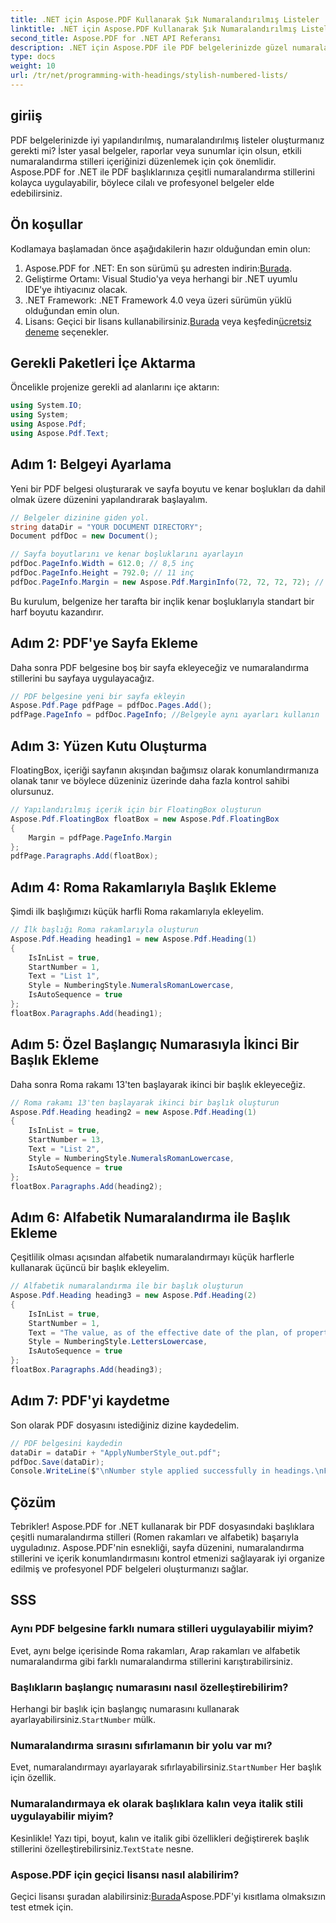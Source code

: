 ```yaml
---
title: .NET için Aspose.PDF Kullanarak Şık Numaralandırılmış Listeler
linktitle: .NET için Aspose.PDF Kullanarak Şık Numaralandırılmış Listeler
second_title: Aspose.PDF for .NET API Referansı
description: .NET için Aspose.PDF ile PDF belgelerinizde güzel numaralandırılmış listeler oluşturmayı keşfedin. Bu kılavuz, Roma rakamları gibi çeşitli numaralandırma stillerini uygulama sürecinde size yol gösterir.
type: docs
weight: 10
url: /tr/net/programming-with-headings/stylish-numbered-lists/
---
```

## giriiş

PDF belgelerinizde iyi yapılandırılmış, numaralandırılmış listeler oluşturmanız gerekti mi? İster yasal belgeler, raporlar veya sunumlar için olsun, etkili numaralandırma stilleri içeriğinizi düzenlemek için çok önemlidir. Aspose.PDF for .NET ile PDF başlıklarınıza çeşitli numaralandırma stillerini kolayca uygulayabilir, böylece cilalı ve profesyonel belgeler elde edebilirsiniz.

## Ön koşullar

Kodlamaya başlamadan önce aşağıdakilerin hazır olduğundan emin olun:

1.  Aspose.PDF for .NET: En son sürümü şu adresten indirin:[Burada](https://releases.aspose.com/pdf/net/).
2. Geliştirme Ortamı: Visual Studio'ya veya herhangi bir .NET uyumlu IDE'ye ihtiyacınız olacak.
3. .NET Framework: .NET Framework 4.0 veya üzeri sürümün yüklü olduğundan emin olun.
4.  Lisans: Geçici bir lisans kullanabilirsiniz.[Burada](https://purchase.aspose.com/temporary-license/) veya keşfedin[ücretsiz deneme](https://releases.aspose.com/) seçenekler.

## Gerekli Paketleri İçe Aktarma

Öncelikle projenize gerekli ad alanlarını içe aktarın:

```csharp
using System.IO;
using System;
using Aspose.Pdf;
using Aspose.Pdf.Text;
```

## Adım 1: Belgeyi Ayarlama

Yeni bir PDF belgesi oluşturarak ve sayfa boyutu ve kenar boşlukları da dahil olmak üzere düzenini yapılandırarak başlayalım.

```csharp
// Belgeler dizinine giden yol.
string dataDir = "YOUR DOCUMENT DIRECTORY";
Document pdfDoc = new Document();

// Sayfa boyutlarını ve kenar boşluklarını ayarlayın
pdfDoc.PageInfo.Width = 612.0; // 8,5 inç
pdfDoc.PageInfo.Height = 792.0; // 11 inç
pdfDoc.PageInfo.Margin = new Aspose.Pdf.MarginInfo(72, 72, 72, 72); // 1 inçlik kenar boşlukları
```

Bu kurulum, belgenize her tarafta bir inçlik kenar boşluklarıyla standart bir harf boyutu kazandırır.

## Adım 2: PDF'ye Sayfa Ekleme

Daha sonra PDF belgesine boş bir sayfa ekleyeceğiz ve numaralandırma stillerini bu sayfaya uygulayacağız.

```csharp
// PDF belgesine yeni bir sayfa ekleyin
Aspose.Pdf.Page pdfPage = pdfDoc.Pages.Add();
pdfPage.PageInfo = pdfDoc.PageInfo; //Belgeyle aynı ayarları kullanın
```

## Adım 3: Yüzen Kutu Oluşturma

FloatingBox, içeriği sayfanın akışından bağımsız olarak konumlandırmanıza olanak tanır ve böylece düzeniniz üzerinde daha fazla kontrol sahibi olursunuz.

```csharp
// Yapılandırılmış içerik için bir FloatingBox oluşturun
Aspose.Pdf.FloatingBox floatBox = new Aspose.Pdf.FloatingBox
{
    Margin = pdfPage.PageInfo.Margin
};
pdfPage.Paragraphs.Add(floatBox);
```

## Adım 4: Roma Rakamlarıyla Başlık Ekleme

Şimdi ilk başlığımızı küçük harfli Roma rakamlarıyla ekleyelim.

```csharp
// İlk başlığı Roma rakamlarıyla oluşturun
Aspose.Pdf.Heading heading1 = new Aspose.Pdf.Heading(1)
{
    IsInList = true,
    StartNumber = 1,
    Text = "List 1",
    Style = NumberingStyle.NumeralsRomanLowercase,
    IsAutoSequence = true
};
floatBox.Paragraphs.Add(heading1);
```

## Adım 5: Özel Başlangıç Numarasıyla İkinci Bir Başlık Ekleme

Daha sonra Roma rakamı 13'ten başlayarak ikinci bir başlık ekleyeceğiz.

```csharp
// Roma rakamı 13'ten başlayarak ikinci bir başlık oluşturun
Aspose.Pdf.Heading heading2 = new Aspose.Pdf.Heading(1)
{
    IsInList = true,
    StartNumber = 13,
    Text = "List 2",
    Style = NumberingStyle.NumeralsRomanLowercase,
    IsAutoSequence = true
};
floatBox.Paragraphs.Add(heading2);
```

## Adım 6: Alfabetik Numaralandırma ile Başlık Ekleme

Çeşitlilik olması açısından alfabetik numaralandırmayı küçük harflerle kullanarak üçüncü bir başlık ekleyelim.

```csharp
// Alfabetik numaralandırma ile bir başlık oluşturun
Aspose.Pdf.Heading heading3 = new Aspose.Pdf.Heading(2)
{
    IsInList = true,
    StartNumber = 1,
    Text = "The value, as of the effective date of the plan, of property to be distributed under the plan on account of each allowed",
    Style = NumberingStyle.LettersLowercase,
    IsAutoSequence = true
};
floatBox.Paragraphs.Add(heading3);
```

## Adım 7: PDF'yi kaydetme

Son olarak PDF dosyasını istediğiniz dizine kaydedelim.

```csharp
// PDF belgesini kaydedin
dataDir = dataDir + "ApplyNumberStyle_out.pdf";
pdfDoc.Save(dataDir);
Console.WriteLine($"\nNumber style applied successfully in headings.\nFile saved at {dataDir}");
```

## Çözüm

Tebrikler! Aspose.PDF for .NET kullanarak bir PDF dosyasındaki başlıklara çeşitli numaralandırma stilleri (Romen rakamları ve alfabetik) başarıyla uyguladınız. Aspose.PDF'nin esnekliği, sayfa düzenini, numaralandırma stillerini ve içerik konumlandırmasını kontrol etmenizi sağlayarak iyi organize edilmiş ve profesyonel PDF belgeleri oluşturmanızı sağlar.

## SSS

### Aynı PDF belgesine farklı numara stilleri uygulayabilir miyim?  
Evet, aynı belge içerisinde Roma rakamları, Arap rakamları ve alfabetik numaralandırma gibi farklı numaralandırma stillerini karıştırabilirsiniz.

### Başlıkların başlangıç numarasını nasıl özelleştirebilirim?  
 Herhangi bir başlık için başlangıç numarasını kullanarak ayarlayabilirsiniz.`StartNumber` mülk.

### Numaralandırma sırasını sıfırlamanın bir yolu var mı?  
 Evet, numaralandırmayı ayarlayarak sıfırlayabilirsiniz.`StartNumber` Her başlık için özellik.

### Numaralandırmaya ek olarak başlıklara kalın veya italik stili uygulayabilir miyim?  
 Kesinlikle! Yazı tipi, boyut, kalın ve italik gibi özellikleri değiştirerek başlık stillerini özelleştirebilirsiniz.`TextState` nesne.

### Aspose.PDF için geçici lisansı nasıl alabilirim?  
 Geçici lisansı şuradan alabilirsiniz:[Burada](https://purchase.aspose.com/temporary-license/)Aspose.PDF'yi kısıtlama olmaksızın test etmek için.